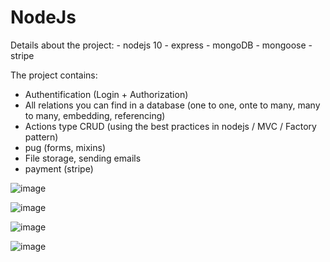 ﻿# NodeJs
 
Details about the project:
    - nodejs 10
    - express
    - mongoDB
    - mongoose
    - stripe

The project contains:
- Authentification (Login + Authorization)
- All relations you can find in a database (one to one, onte to many, many to many, embedding, referencing)
- Actions type CRUD (using the best practices in nodejs / MVC / Factory pattern)
- pug (forms, mixins)
- File storage, sending emails
- payment (stripe)

![image](https://github.com/user-attachments/assets/47442544-a152-4d78-b074-586bdc77fb26)

![image](https://github.com/user-attachments/assets/787d7a45-26bf-4dbb-89d2-0d6ae5adfd46)

![image](https://github.com/user-attachments/assets/71eea17b-21de-4a58-81ff-c78986c335a9)

![image](https://github.com/user-attachments/assets/b32d25f3-faa9-4f62-a982-db92e85344b8)



